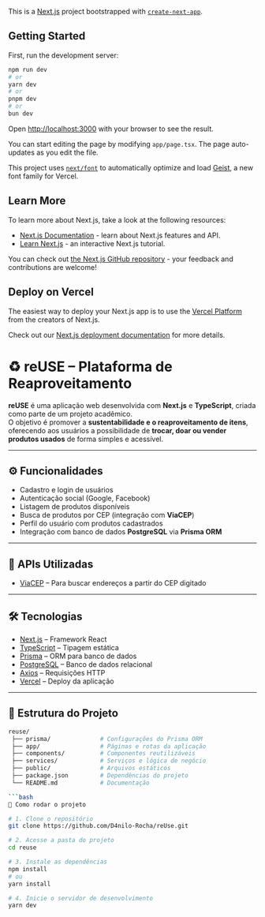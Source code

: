 This is a [Next.js](https://nextjs.org) project bootstrapped with [`create-next-app`](https://nextjs.org/docs/app/api-reference/cli/create-next-app).

## Getting Started

First, run the development server:

```bash
npm run dev
# or
yarn dev
# or
pnpm dev
# or
bun dev
```

Open [http://localhost:3000](http://localhost:3000) with your browser to see the result.

You can start editing the page by modifying `app/page.tsx`. The page auto-updates as you edit the file.

This project uses [`next/font`](https://nextjs.org/docs/app/building-your-application/optimizing/fonts) to automatically optimize and load [Geist](https://vercel.com/font), a new font family for Vercel.

## Learn More

To learn more about Next.js, take a look at the following resources:

- [Next.js Documentation](https://nextjs.org/docs) - learn about Next.js features and API.
- [Learn Next.js](https://nextjs.org/learn) - an interactive Next.js tutorial.

You can check out [the Next.js GitHub repository](https://github.com/vercel/next.js) - your feedback and contributions are welcome!

## Deploy on Vercel

The easiest way to deploy your Next.js app is to use the [Vercel Platform](https://vercel.com/new?utm_medium=default-template&filter=next.js&utm_source=create-next-app&utm_campaign=create-next-app-readme) from the creators of Next.js.

Check out our [Next.js deployment documentation](https://nextjs.org/docs/app/building-your-application/deploying) for more details.


# ♻️ reUSE – Plataforma de Reaproveitamento

**reUSE** é uma aplicação web desenvolvida com **Next.js** e **TypeScript**, criada como parte de um projeto acadêmico.  
O objetivo é promover a **sustentabilidade e o reaproveitamento de itens**, oferecendo aos usuários a possibilidade de **trocar, doar ou vender produtos usados** de forma simples e acessível.

---

## ⚙️ Funcionalidades

- Cadastro e login de usuários  
- Autenticação social (Google, Facebook)  
- Listagem de produtos disponíveis  
- Busca de produtos por CEP (integração com **ViaCEP**)  
- Perfil do usuário com produtos cadastrados  
- Integração com banco de dados **PostgreSQL** via **Prisma ORM**  

---

## 🔗 APIs Utilizadas

- [ViaCEP](https://viacep.com.br) – Para buscar endereços a partir do CEP digitado  

---

## 🛠️ Tecnologias

- [Next.js](https://nextjs.org/) – Framework React  
- [TypeScript](https://www.typescriptlang.org/) – Tipagem estática  
- [Prisma](https://www.prisma.io/) – ORM para banco de dados  
- [PostgreSQL](https://www.postgresql.org/) – Banco de dados relacional  
- [Axios](https://axios-http.com/) – Requisições HTTP  
- [Vercel](https://vercel.com/) – Deploy da aplicação  

---

## 📂 Estrutura do Projeto

```bash
reuse/
 ├── prisma/              # Configurações do Prisma ORM
 ├── app/                 # Páginas e rotas da aplicação
 ├── components/          # Componentes reutilizáveis
 ├── services/            # Serviços e lógica de negócio
 ├── public/              # Arquivos estáticos
 ├── package.json         # Dependências do projeto
 └── README.md            # Documentação

```bash
🚀 Como rodar o projeto

# 1. Clone o repositório
git clone https://github.com/D4nilo-Rocha/reUse.git

# 2. Acesse a pasta do projeto
cd reuse

# 3. Instale as dependências
npm install
# ou
yarn install

# 4. Inicie o servidor de desenvolvimento
yarn dev
```

